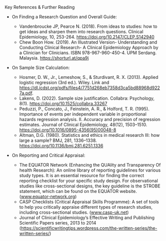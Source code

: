 Key References & Further Reading

  *	On Finding a Research Question and Overall Guide:
    *	Vandenbroucke JP, Pearce N. (2018). From ideas to studies: how to get ideas and sharpen them into research questions. Clinical Epidemiology, 10, 253-264. https://doi.org/10.2147/CLEP.S142940
    *	Chew Boon How. (2019). An Illustrated Version- Understanding and Conducting Clinical Research- A Clinical Epidemiology Approach by a Clinician for Clinicians. ISBN 978-967-960-450-4. UPM Serdang. Malaysia. https://shorturl.at/qpa9j 

  * On Sample Size Calculation:
    * Hosmer, D. W., Jr., Lemeshow, S., & Sturdivant, R. X. (2013). Applied logistic regression (3rd ed.). Wiley. Link and https://dl.icdst.org/pdfs/files4/7751d268eb7358d3ca5bd88968d9227a.pdf.
    * Lakens, D. (2022). Sample size justification. Collabra: Psychology, 8(1). https://doi.org/10.1525/collabra.33267
    * Peduzzi, P., Concato, J., Feinstein, A. R., & Holford, T. R. (1995). Importance of events per independent variable in proportional hazards regression analysis. II. Accuracy and precision of regression estimates. Journal of Clinical Epidemiology, 48(12), 1503–1510. https://doi.org/10.1016/0895-4356(95)00048-8
    * Altman, D.G. (1980). Statistics and ethics in medical research III: how large a sample? BMJ, 281, 1336–1338. https://doi.org/10.1136/bmj.281.6251.1336

  * On Reporting and Critical Appraisal:
    * The EQUATOR Network (Enhancing the QUAlity and Transparency Of health Research): An online library of reporting guidelines for various study types. It is an essential resource for finding the correct reporting checklist for your specific study design. For observational studies like cross-sectional designs, the key guideline is the STROBE statement, which can be found on the EQUATOR website. (www.equator-network.org)
    * CASP Checklists (Critical Appraisal Skills Programme): A set of tools to help you critically appraise different types of research studies, including cross-sectional studies. (www.casp-uk.net)
    * Journal of Clinical Epidemiology’s Effective Writing and Publishing Scientific Papers series, 2013 to 2014 (https://scientificwritingtips.wordpress.com/the-written-series/the-written-series/) 
